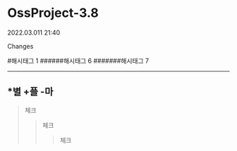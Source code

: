 # OssProject-3.8

2022.03.011
21:40

Changes

#해시태그 1
######해시태그 6
#######해시태그 7

---
*별
+플
-마
---
>체크
>>체크
>>>체크
